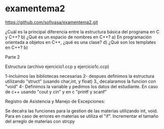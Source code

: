 # examentema2

https://github.com/sofivasa/examentema2.git

¿Cuál es la principal diferencia entre la estructura básica del programa en C y C++?
b)
¿Qué es un espacio de nombres en C++?
a)
En programación orientada a objetos en C++, ¿qué es una clase?
d)
¿Qué son los templates en C++?
b)

Parte 2 

Estructura (archivo ejercicio1.ccp y ejercicio1c.ccp)

1-incluimos las bibliotecas necesarias 
2- despues definimos la estructura utilizando "struct" (usando char,int, y float)
3_ decalaramos la funcion con "void"
4- Definimos la variable y pedimos los datos del estudiante. En caso de c++ usando "cout y cin" y en c "printf y scanf" 

Registro de Asistencia y Manejo de Excepciones: 

Se decalra las funciones para la gestion de las materias utilizando int, void. Para en caso de errores en materias se utiliza el "if". 
Incrementar el tamaño del arreglo de materias con strcpy
